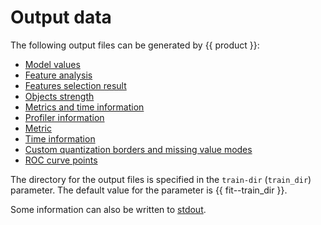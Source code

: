 # Output data

The following output files can be generated by {{ product }}:

- [Model values](output-data_model-value-output.md)
- [Feature analysis](output-data_feature-analysis.md)
- [Features selection result](output-data_features-selection.md)
- [Objects strength](output-data_ostr.md)
- [Metrics and time information](output-data_training-log.md)
- [Profiler information](output-data_profiler.md)
- [Metric](output-data_loss-function.md)
- [Time information](output-data_time-info.md)
- [Custom quantization borders and missing value modes](output-data_custom-borders.md)
- [ROC curve points](output-data_roc-curve-points.md)

The directory for the output files is specified in the `train-dir` (`train_dir`) parameter. The default value for the parameter is {{ fit--train_dir }}.

Some information can also be written to [stdout](output-data_stdout.md).

